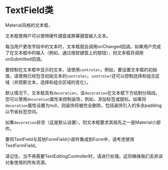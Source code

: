 # TextField类

Material风格的文本框，

文本框使用户可以使用硬件键盘或屏幕键盘输入文本。

每当用户更改字段中的文本时，文本框就会调用onChanged回调。如果用户完成了在文本框中的输入（例如，通过按软键盘上的按钮），则文本框将调用onSubmitted回调。

要控制在文本框中显示的文本，请使用`controler`。例如，要设置文本框的初始值，请使用已经包含初始文本的`controler`。`controler`还可以控制选择和组合区域（并观察文本，选择和组合区域的变化）。

默认情况下，文本框具有`decoration`，该`decoration`在文本框下方绘制分隔线。您可以使用`decoration`属性来控制装饰，例如，添加标签或图标。如果将`decoration`属性设置为null，则装饰将被完全删除，包括装饰引入的多余padding以节省标签空间。

如果`decoration`非空（这是默认设置），则文本框要求其祖先之一是Material小部件。

要将TextField与其他FormField小部件集成到Form中，请考虑使用TextFormField。

请记住，当不再需要TextEditingController时，请进行处理。这将确保我们丢弃该对象使用的所有资源。
